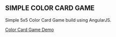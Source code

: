 ## SIMPLE COLOR CARD GAME

Simple 5x5 Color Card Game build using AngularJS.

[Color Card Game Demo](nsulistiyawan.github.io/simple-color-card-game)
